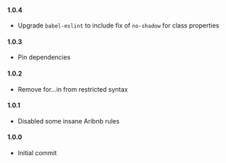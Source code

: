 #### 1.0.4

- Upgrade `babel-eslint` to include fix of `no-shadow` for class properties

#### 1.0.3

- Pin dependencies

#### 1.0.2

- Remove for...in from restricted syntax

#### 1.0.1

- Disabled some insane Aribnb rules

#### 1.0.0

- Initial commit
